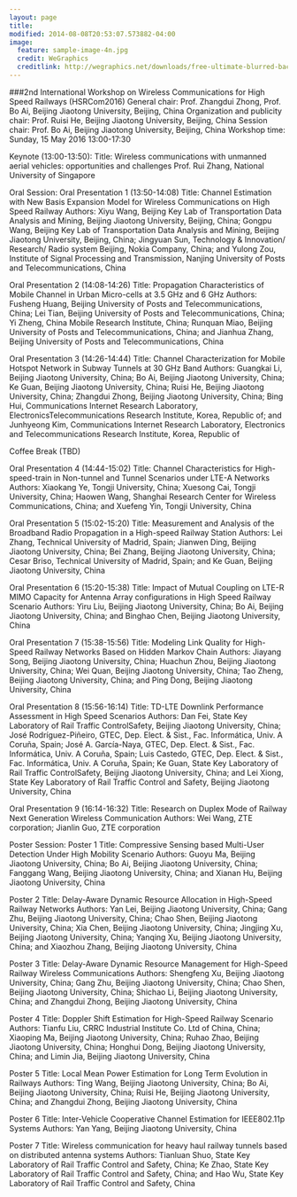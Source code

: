 ```yaml
---
layout: page
title: 
modified: 2014-08-08T20:53:07.573882-04:00
image:
  feature: sample-image-4n.jpg
  credit: WeGraphics
  creditlink: http://wegraphics.net/downloads/free-ultimate-blurred-background-pack/
---
```

###2nd International Workshop on Wireless Communications for High Speed Railways (HSRCom2016)
General chair: Prof. Zhangdui Zhong, Prof. Bo Ai, Beijing Jiaotong University, Beijing, China
Organization and publicity chair: Prof. Ruisi He, Beijing Jiaotong University, Beijing, China
Session chair: Prof. Bo Ai, Beijing Jiaotong University, Beijing, China
Workshop time: Sunday, 15 May 2016 13:00-17:30



Keynote (13:00-13:50):
Title: Wireless communications with unmanned aerial vehicles: opportunities and challenges
Prof. Rui Zhang, National University of Singapore

Oral Session:
Oral Presentation 1 (13:50-14:08)
Title: Channel Estimation with New Basis Expansion Model for Wireless Communications on High Speed Railway
Authors: Xiyu Wang, Beijing Key Lab of Transportation Data Analysis and Mining, Beijing Jiaotong University, Beijing, China; Gongpu Wang, Beijing Key Lab of Transportation Data Analysis and Mining, Beijing Jiaotong University, Beijing, China; Jingyuan Sun, Technology & Innovation/ Research/ Radio system Beijing, Nokia Company, China; and Yulong Zou, Institute of Signal Processing and Transmission, Nanjing University of Posts and Telecommunications, China

Oral Presentation 2 (14:08-14:26)
Title: Propagation Characteristics of Mobile Channel in Urban Micro-cells at 3.5 GHz and 6 GHz
Authors: Fusheng Huang, Beijing University of Posts and Telecommunications, China; Lei Tian, Beijing University of Posts and Telecommunications, China; Yi Zheng, China Mobile Research Institute, China; Runquan Miao, Beijing University of Posts and Telecommunications, China; and Jianhua Zhang, Beijing University of Posts and Telecommunications, China

Oral Presentation 3 (14:26-14:44)
Title: Channel Characterization for Mobile Hotspot Network in Subway Tunnels at 30 GHz Band
Authors: Guangkai Li, Beijing Jiaotong University, China; Bo Ai, Beijing Jiaotong University, China; Ke Guan, Beijing Jiaotong University, China; Ruisi He, Beijing Jiaotong University, China; Zhangdui Zhong, Beijing Jiaotong University, China; Bing Hui, Communications Internet Research Laboratory, ElectronicsTelecommunications Research Institute, Korea, Republic of; and Junhyeong Kim, Communications Internet Research Laboratory, Electronics and Telecommunications Research Institute, Korea, Republic of


Coffee Break (TBD)


Oral Presentation 4 (14:44-15:02)
Title: Channel Characteristics for High-speed-train in Non-tunnel and Tunnel Scenarios under LTE-A Networks
Authors: Xiaokang Ye, Tongji University, China; Xuesong Cai, Tongji University, China; Haowen Wang, Shanghai Research Center for Wireless Communications, China; and Xuefeng Yin, Tongji University, China

Oral Presentation 5 (15:02-15:20)
Title: Measurement and Analysis of the Broadband Radio Propagation in a High-speed Railway Station
Authors: Lei Zhang, Technical University of Madrid, Spain; Jianwen Ding, Beijing Jiaotong University, China; Bei Zhang, Beijing Jiaotong University, China; Cesar Briso, Technical University of Madrid, Spain; and Ke Guan, Beijing Jiaotong University, China

Oral Presentation 6 (15:20-15:38)
Title: Impact of Mutual Coupling on LTE-R MIMO Capacity for Antenna Array configurations in High Speed Railway Scenario
Authors: Yiru Liu, Beijing Jiaotong University, China; Bo Ai, Beijing Jiaotong University, China; and Binghao Chen, Beijing Jiaotong University, China

Oral Presentation 7 (15:38-15:56)
Title: Modeling Link Quality for High-Speed Railway Networks Based on Hidden Markov Chain
Authors: Jiayang Song, Beijing Jiaotong University, China; Huachun Zhou, Beijing Jiaotong University, China; Wei Quan, Beijing Jiaotong University, China; Tao Zheng, Beijing Jiaotong University, China; and Ping Dong, Beijing Jiaotong University, China

Oral Presentation 8 (15:56-16:14)
Title: TD-LTE Downlink Performance Assessment in High Speed Scenarios
Authors: Dan Fei, State Key Laboratory of Rail Traffic ControlSafety, Beijing Jiaotong University, China; José Rodríguez-Piñeiro, GTEC, Dep. Elect. & Sist., Fac. Informática, Univ. A Coruña, Spain; José A. García-Naya, GTEC, Dep. Elect. & Sist., Fac. Informática, Univ. A Coruña, Spain; Luis Castedo, GTEC, Dep. Elect. & Sist., Fac. Informática, Univ. A Coruña, Spain; Ke Guan, State Key Laboratory of Rail Traffic ControlSafety, Beijing Jiaotong University, China; and Lei Xiong, State Key Laboratory of Rail Traffic Control and Safety, Beijing Jiaotong University, China

Oral Presentation 9 (16:14-16:32)
Title: Research on Duplex Mode of Railway Next Generation Wireless Communication
Authors: Wei Wang, ZTE corporation; Jianlin Guo, ZTE corporation



Poster Session:
Poster 1
Title: Compressive Sensing based Multi-User Detection Under High Mobility Scenario
Authors: Guoyu Ma, Beijing Jiaotong University, China; Bo Ai, Beijing Jiaotong University, China; Fanggang Wang, Beijing Jiaotong University, China; and Xianan Hu, Beijing Jiaotong University, China

Poster 2
Title: Delay-Aware Dynamic Resource Allocation in High-Speed Railway Networks
Authors: Yan Lei, Beijing Jiaotong University, China; Gang Zhu, Beijing Jiaotong University, China; Chao Shen, Beijing Jiaotong University, China; Xia Chen, Beijing Jiaotong University, China; Jingjing Xu, Beijing Jiaotong University, China; Yanqing Xu, Beijing Jiaotong University, China; and Xiaozhou Zhang, Beijing Jiaotong University, China

Poster 3
Title: Delay-Aware Dynamic Resource Management for High-Speed Railway Wireless Communications 
Authors: Shengfeng Xu, Beijing Jiaotong University, China; Gang Zhu, Beijing Jiaotong University, China; Chao Shen, Beijing Jiaotong University, China; Shichao Li, Beijing Jiaotong University, China; and Zhangdui Zhong, Beijing Jiaotong University, China

Poster 4
Title: Doppler Shift Estimation for High-Speed Railway Scenario
Authors: Tianfu Liu, CRRC Industrial Institute Co. Ltd of China, China; Xiaoping Ma, Beijing Jiaotong University, China; Ruhao Zhao, Beijing Jiaotong University, China; Honghui Dong, Beijing Jiaotong University, China; and Limin Jia, Beijing Jiaotong University, China

Poster 5
Title: Local Mean Power Estimation for Long Term Evolution in Railways
Authors: Ting Wang, Beijing Jiaotong University, China; Bo Ai, Beijing Jiaotong University, China; Ruisi He, Beijing Jiaotong University, China; and Zhangdui Zhong, Beijing Jiaotong University, China

Poster 6
Title: Inter-Vehicle Cooperative Channel Estimation for IEEE802.11p Systems
Authors: Yan Yang, Beijing Jiaotong University, China

Poster 7
Title: Wireless communication for heavy haul railway tunnels based on distributed antenna systems 
Authors: Tianluan Shuo, State Key Laboratory of Rail Traffic Control and Safety, China; Ke Zhao, State Key Laboratory of Rail Traffic Control and Safety, China; and Hao Wu, State Key Laboratory of Rail Traffic Control and Safety, China

